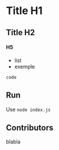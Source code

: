 # Title H1
## Title H2
#### H5
* list
* exemple
``````
code
``````

## Run
Use `node index.js`

## Contributors
blabla

